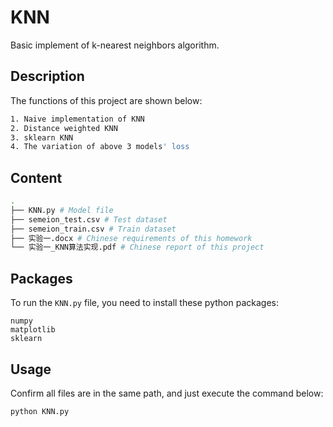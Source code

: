 
# KNN

Basic implement of k-nearest neighbors algorithm. 



## Description

The functions of  this project are shown below: 

```bash
1. Naive implementation of KNN
2. Distance weighted KNN
3. sklearn KNN
4. The variation of above 3 models' loss
```

## Content

```bash
.
├── KNN.py # Model file
├── semeion_test.csv # Test dataset
├── semeion_train.csv # Train dataset
├── 实验一.docx # Chinese requirements of this homework
└── 实验一_KNN算法实现.pdf # Chinese report of this project
```

## Packages

To run the `KNN.py`  file, you need to install these python packages: 

```
numpy
matplotlib
sklearn
```

## Usage

Confirm all files are in the same path, and just execute the command below: 

```python
python KNN.py
```



## 
